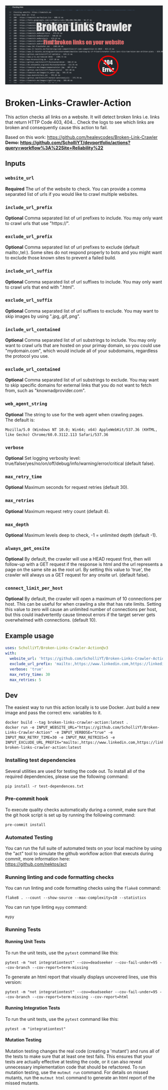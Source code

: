 ![social-preview.png](social-preview.png)

# Broken-Links-Crawler-Action
This action checks all links on a website. It will detect broken links i.e. links that return HTTP Code 403, 404...
Check the logs to see which links are broken and consequently cause this action to fail. 

Based on this work: https://github.com/healeycodes/Broken-Link-Crawler  
**Demo: https://github.com/ScholliYT/devportfolio/actions?query=workflow%3A%22Site+Reliability%22**
## Inputs

### `website_url`

**Required** The url of the website to check.  You can provide a comma separated list of urls if you would like to 
crawl multiple websites.

### `include_url_prefix`

**Optional** Comma separated list of url prefixes to include. You may only want to crawl urls that use "https://".

### `exclude_url_prefix`

**Optional** Comma separated list of url prefixes to exclude (default mailto:,tel:). Some sites do not respond properly to bots and you might want to exclude those known sites to prevent a failed build. 

### `include_url_suffix`

**Optional** Comma separated list of url suffixes to include. You may only want to crawl urls that end with ".html".

### `exclude_url_suffix`

**Optional** Comma separated list of url suffixes to exclude. You may want to skip images by using ".jpg,.gif,.png".

### `include_url_contained`

**Optional** Comma separated list of url substrings to include. You may only want to crawl urls that are hosted on your primay
domain, so you could use "mydomain.com", which would include all of your subdomains, regardless the protocol you use.

### `exclude_url_contained`

**Optional** Comma separated list of url substrings to exclude. You may want to skip specific domains for external links that
you do not want to fetch from, such as "knownadprovider.com".

### `web_agent_string`

**Optional** The string to use for the web agent when crawling pages.  
The default is:  
```
Mozilla/5.0 (Windows NT 10.0; Win64; x64) AppleWebKit/537.36 (KHTML, like Gecko) Chrome/60.0.3112.113 Safari/537.36
```

### `verbose`

**Optional** Set logging verbosity level: true/false/yes/no/on/off/debug/info/warning/error/critical (default false).

### `max_retry_time`

**Optional** Maximum seconds for request retries (default 30).

### `max_retries`

**Optional** Maximum request retry count (default 4).

### `max_depth`

**Optional** Maximum levels deep to check, -1 = unlimited depth (default -1).

### `always_get_onsite`

**Optional** By default, the crawler will use a HEAD request first, then will follow-up with a GET request if the response is html and the url represents a page on the same site as the root url.  By setting this value to 'true', the crawler will always us a GET request for any onsite url. (default false).

### `connect_limit_per_host`

**Optional** By default, the crawler will open a maximum of 10 connections per host.  This can be useful for when crawling a site that has rate limits. Setting this value to zero will cause an unlimited number of connections per host, but this could inadvertently cause timeout errors if the target server gets overwhelmed with connections. (default 10).

## Example usage
```yml
uses: ScholliYT/Broken-Links-Crawler-Action@v3
with:
  website_url: 'https://github.com/ScholliYT/Broken-Links-Crawler-Action'
  exclude_url_prefix: 'mailto:,https://www.linkedin.com,https://linkedin.com'
  verbose: 'true'
  max_retry_time: 30
  max_retries: 5
```

## Dev

The easiest way to run this action locally is to use Docker. Just build a new image and pass the correct env. variables to it. 
```
docker build --tag broken-links-crawler-action:latest .
docker run -e INPUT_WEBSITE_URL="https://github.com/ScholliYT/Broken-Links-Crawler-Action" -e INPUT_VERBOSE="true" -e INPUT_MAX_RETRY_TIME=30 -e INPUT_MAX_RETRIES=5 -e INPUT_EXCLUDE_URL_PREFIX="mailto:,https://www.linkedin.com,https://linkedin.com" broken-links-crawler-action:latest
```

### Installing test dependencies

Several utilities are used for testing the code out.  To install all of the required dependencies, please 
use the following command:

```
pip install -r test-dependences.txt
```

### Pre-commit hook

To execute quality checks automatically during a commit, make sure that the git hook script is set up by
running the following command:

```
pre-commit install
```

### Automated Testing

You can run the full suite of automated tests on your local machine by using the "act" tool to simulate the github workflow action that executs during commit, more information here:  
https://github.com/nektos/act

### Running linting and code formatting checks

You can run linting and code formatting checks using the `flake8` command:
```
flake8 . --count --show-source --max-complexity=10 --statistics
```

You can run type linting `mypy` command:
```
mypy
```

### Running Tests

#### Running Unit Tests

To run the unit tests, use the `pytest` command like this:
```
pytest -m "not integrationtest" --cov=deadseeker --cov-fail-under=95 --cov-branch --cov-report=term-missing
```

To generate an html report that visually displays uncovered lines, use this version:
```
pytest -m "not integrationtest" --cov=deadseeker --cov-fail-under=95 --cov-branch --cov-report=term-missing --cov-report=html
```

#### Running Integration Tests

To run the unit tests, use the `pytest` command like this:
```
pytest -m "integrationtest"
```

#### Mutation Testing

Mutation testing changes the real code (creating a 'mutant') and runs all of the tests to make sure that at least one test fails.   This ensures that your tests are actually effective at testing the code, or it can also reveal unnecessary implementation code that should be refactored.   To run mutation testing, use the `mutmut run` command.  For details on missed mutants, run the `mutmut html` command to generate an html report of the missed mutants.
